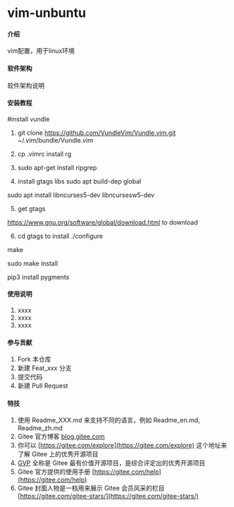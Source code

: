 # vim-unbuntu

#### 介绍
vim配置，用于linux环境

#### 软件架构
软件架构说明


#### 安装教程

#install vundle 
1. git clone https://github.com/VundleVim/Vundle.vim.git ~/.vim/bundle/Vundle.vim
2. cp .vimrc
install rg
3. sudo apt-get install ripgrep  

4. install gtags libs
sudo apt build-dep global

sudo apt install libncurses5-dev libncursesw5-dev

5. get gtags

https://www.gnu.org/software/global/download.html  to download

6. cd gtags to install
./configure

make

sudo make install

pip3 install pygments


#### 使用说明

1.  xxxx
2.  xxxx
3.  xxxx

#### 参与贡献

1.  Fork 本仓库
2.  新建 Feat_xxx 分支
3.  提交代码
4.  新建 Pull Request


#### 特技

1.  使用 Readme\_XXX.md 来支持不同的语言，例如 Readme\_en.md, Readme\_zh.md
2.  Gitee 官方博客 [blog.gitee.com](https://blog.gitee.com)
3.  你可以 [https://gitee.com/explore](https://gitee.com/explore) 这个地址来了解 Gitee 上的优秀开源项目
4.  [GVP](https://gitee.com/gvp) 全称是 Gitee 最有价值开源项目，是综合评定出的优秀开源项目
5.  Gitee 官方提供的使用手册 [https://gitee.com/help](https://gitee.com/help)
6.  Gitee 封面人物是一档用来展示 Gitee 会员风采的栏目 [https://gitee.com/gitee-stars/](https://gitee.com/gitee-stars/)
